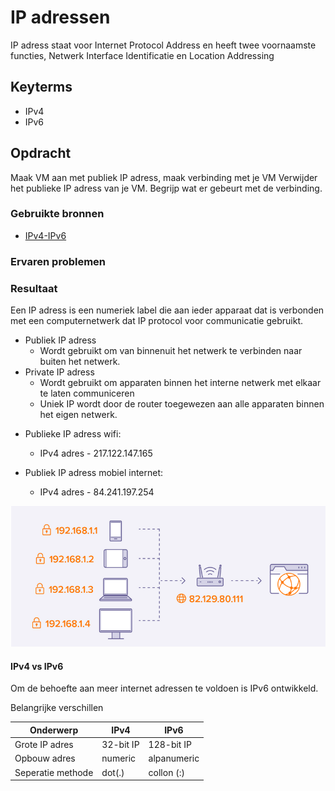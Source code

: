 # IP adressen
IP adress staat voor Internet Protocol Address en heeft twee voornaamste functies, Netwerk Interface Identificatie en Location Addressing

## Keyterms

* IPv4
* IPv6

## Opdracht
Maak VM aan met publiek IP adress, maak verbinding met je VM
Verwijder het publieke IP adress van je VM. Begrijp wat er gebeurt met de verbinding.

### Gebruikte bronnen
- [IPv4-IPv6](https://www.guru99.com/difference-ipv4-vs-ipv6.html)

### Ervaren problemen


### Resultaat
Een IP adress is een numeriek label die aan ieder apparaat dat is verbonden met een computernetwerk dat IP protocol voor communicatie gebruikt. 
* Publiek IP adress
    * Wordt gebruikt om van binnenuit het netwerk te verbinden naar buiten het netwerk.
* Private IP adress
    * Wordt gebruikt om apparaten binnen het interne netwerk met elkaar te laten communiceren 
    * Uniek IP wordt door de router toegewezen aan alle apparaten binnen het eigen netwerk.

- Publieke IP adress wifi:
    - IPv4 adres - 217.122.147.165

- Publiek IP adress mobiel internet:
    - IPv4 adres - 84.241.197.254

![private-publicIP](../00_includes/02_Cloud_02/private-publicIP.png)

#### IPv4 vs IPv6
Om de behoefte aan meer internet adressen te voldoen is IPv6 ontwikkeld. 

Belangrijke verschillen

| Onderwerp | IPv4 | IPv6 |
| ----- | ----- | ---- |
| Grote IP adres | 32-bit IP | 128-bit IP |
| Opbouw adres | numeric | alpanumeric |
| Seperatie methode | dot(.) | collon (:) |




